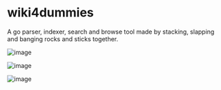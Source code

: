 # wiki4dummies

A go parser, indexer, search and browse tool made by stacking, slapping and banging rocks and sticks together.

![image](https://github.com/user-attachments/assets/7d72862b-8337-4b95-81f9-d289fe74290e)

![image](https://github.com/user-attachments/assets/e8440349-4f34-4374-bcf2-2a4df5758308)

![image](https://github.com/user-attachments/assets/1e174a1e-4d7d-42eb-8a6a-8d0564581a80)
